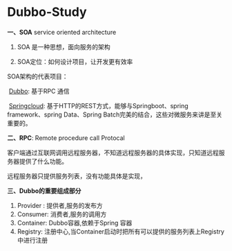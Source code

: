 # Dubbo-Study
**一、SOA**  service oriented architecture

1. SOA 是一种思想，面向服务的架构

2. SOA定位：如何设计项目，让开发更有效率

   

SOA架构的代表项目：

​	<u>Dubbo</u>: 基于RPC 通信

​	<u>Springcloud</u>: 基于HTTP的REST方式，能够与Springboot、spring framework、spring Data、Spring Batch完美的结合，这些对微服务来讲是至关重要的。

**二、RPC**: Remote procedure call Protocal

客户端通过互联网调用远程服务器，不知道远程服务器的具体实现，只知道远程服务器提供了什么功能。

远程服务器只提供服务列表，没有功能具体是实现，

**三、Dubbo的重要组成部分**
1. Provider : 提供者,服务的发布方
2. Consumer: 消费者,服务的调用方
3. Container: Dubbo容器,依赖于Spring 容器
4. Registry: 注册中心,当Container启动时把所有可以提供的服务列表上Registry中进行注册
